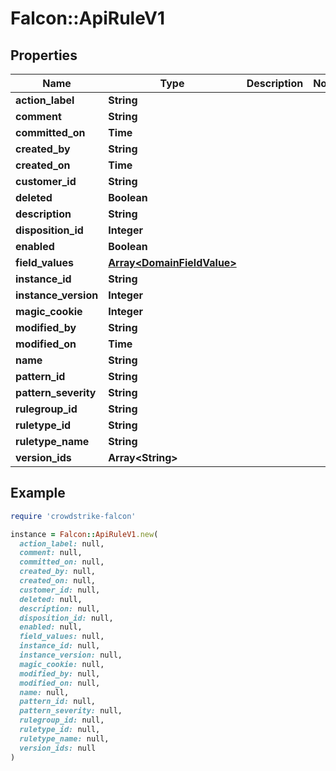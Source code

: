 # Falcon::ApiRuleV1

## Properties

| Name | Type | Description | Notes |
| ---- | ---- | ----------- | ----- |
| **action_label** | **String** |  |  |
| **comment** | **String** |  |  |
| **committed_on** | **Time** |  |  |
| **created_by** | **String** |  |  |
| **created_on** | **Time** |  |  |
| **customer_id** | **String** |  |  |
| **deleted** | **Boolean** |  |  |
| **description** | **String** |  |  |
| **disposition_id** | **Integer** |  |  |
| **enabled** | **Boolean** |  |  |
| **field_values** | [**Array&lt;DomainFieldValue&gt;**](DomainFieldValue.md) |  |  |
| **instance_id** | **String** |  |  |
| **instance_version** | **Integer** |  |  |
| **magic_cookie** | **Integer** |  |  |
| **modified_by** | **String** |  |  |
| **modified_on** | **Time** |  |  |
| **name** | **String** |  |  |
| **pattern_id** | **String** |  |  |
| **pattern_severity** | **String** |  |  |
| **rulegroup_id** | **String** |  |  |
| **ruletype_id** | **String** |  |  |
| **ruletype_name** | **String** |  |  |
| **version_ids** | **Array&lt;String&gt;** |  |  |

## Example

```ruby
require 'crowdstrike-falcon'

instance = Falcon::ApiRuleV1.new(
  action_label: null,
  comment: null,
  committed_on: null,
  created_by: null,
  created_on: null,
  customer_id: null,
  deleted: null,
  description: null,
  disposition_id: null,
  enabled: null,
  field_values: null,
  instance_id: null,
  instance_version: null,
  magic_cookie: null,
  modified_by: null,
  modified_on: null,
  name: null,
  pattern_id: null,
  pattern_severity: null,
  rulegroup_id: null,
  ruletype_id: null,
  ruletype_name: null,
  version_ids: null
)
```

